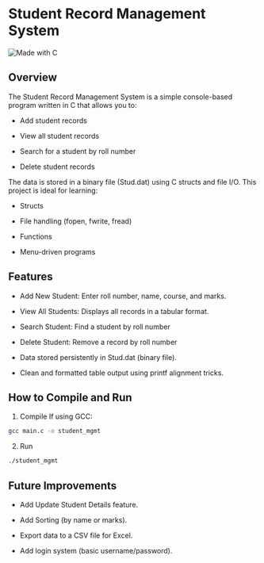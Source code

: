 # Student Record Management System 
![Made with C](https://img.shields.io/badge/Made%20with-C-blue)
## Overview

The Student Record Management System is a simple console-based program written in C that allows you to:

* Add student records

* View all student records

* Search for a student by roll number

* Delete student records

The data is stored in a binary file (Stud.dat) using C structs and file I/O. This project is ideal for learning:

* Structs

* File handling (fopen, fwrite, fread)

* Functions

* Menu-driven programs

## Features

* Add New Student: Enter roll number, name, course, and marks.

* View All Students: Displays all records in a tabular format.

* Search Student: Find a student by roll number 

* Delete Student: Remove a record by roll number 

* Data stored persistently in Stud.dat (binary file).

* Clean and formatted table output using printf alignment tricks.

## How to Compile and Run
1. Compile
If using GCC:
```bash
gcc main.c -o student_mgmt
```
2. Run
```bash
./student_mgmt
```

## Future Improvements

* Add Update Student Details feature.

* Add Sorting (by name or marks).

* Export data to a CSV file for Excel.

* Add login system (basic username/password).
